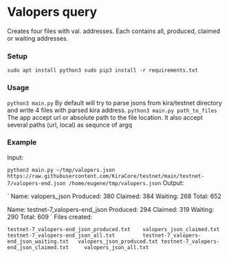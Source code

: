 # Valopers query
Creates four files with val. addresses. Each contains all, produced, claimed or waiting addresses.

### Setup
`
sudo apt install python3
sudo pip3 install -r requirements.txt
`
### Usage
`
python3 main.py
`
By default will try to parse jsons from kira/testnet directory and write 4 files with parsed kira address.
`
python3 main.py path_to_files
`
The app accept url or absolute path to the file location.
It also accept several paths (url, local) as sequnce of argq
### Example
Input:

`
python3 main.py ~/tmp/valopers.json https://raw.githubusercontent.com/KiraCore/testnet/main/testnet-7/valopers-end.json
/home/eugene/tmp/valopers.json
`
Output:

`
Name:           valopers_json
Produced:       380
Claimed:        384
Waiting:        268
Total:          652

Name:           testnet-7_valopers-end_json
Produced:       294
Claimed:        319
Waiting:        290
Total:          609
`
Files created:

`
testnet-7_valopers-end_json_produced.txt    valopers_json_claimed.txt
testnet-7_valopers-end_json_all.txt         testnet-7_valopers-end_json_waiting.txt   valopers_json_produced.txt
testnet-7_valopers-end_json_claimed.txt     valopers_json_all.txt
`

